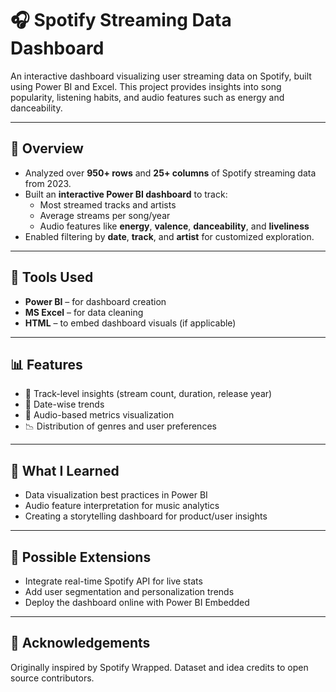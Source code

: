 # 🎧 Spotify Streaming Data Dashboard

An interactive dashboard visualizing user streaming data on Spotify, built using Power BI and Excel. This project provides insights into song popularity, listening habits, and audio features such as energy and danceability.

---

## 📌 Overview

- Analyzed over **950+ rows** and **25+ columns** of Spotify streaming data from 2023.
- Built an **interactive Power BI dashboard** to track:
  - Most streamed tracks and artists
  - Average streams per song/year
  - Audio features like **energy**, **valence**, **danceability**, and **liveliness**
- Enabled filtering by **date**, **track**, and **artist** for customized exploration.

---

## 🔧 Tools Used

- **Power BI** – for dashboard creation  
- **MS Excel** – for data cleaning  
- **HTML** – to embed dashboard visuals (if applicable)

---

## 📊 Features

- 🎵 Track-level insights (stream count, duration, release year)
- 📆 Date-wise trends
- 🧠 Audio-based metrics visualization
- 📉 Distribution of genres and user preferences

---

## 🧠 What I Learned

- Data visualization best practices in Power BI  
- Audio feature interpretation for music analytics  
- Creating a storytelling dashboard for product/user insights

---

## 🚀 Possible Extensions

- Integrate real-time Spotify API for live stats  
- Add user segmentation and personalization trends  
- Deploy the dashboard online with Power BI Embedded

---

## 🤝 Acknowledgements

Originally inspired by Spotify Wrapped. Dataset and idea credits to open source contributors.

